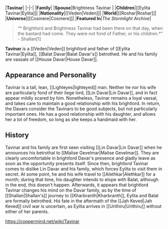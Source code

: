 |**Tavinar**|
|-|-|
|**Family**|
|**Spouse**|Brightness Tavinar |
|**Children**|[[Eylita Tavinar\|Eylita]]|
|**Nationality**|[[Veden\|Veden]]|
|**World**|[[Roshar\|Roshar]]|
|**Universe**|[[Cosmere\|Cosmere]]|
|**Featured In**|*The Stormlight Archive*|

>“* Brightlord and Brightness Tavinar had been there on that day, when the bastard had come. They were not fond of Father, or his children.*”
\- Shallan[1]


**Tavinar** is a [[Veden\|Veden]] brightlord and father of [[Eylita Tavinar\|Eylita]], [[Balat Davar\|Balat Davar's]] betrothed. He and his family are vassals of [[House Davar\|House Davar]].

## Appearance and Personality
Tavinar is a tall, lean, [[Lighteyes\|lighteyed]] man. Neither he nor his wife are particularly fond of their liege lord, [[Lin Davar\|Lin Davar]], and in fact appear mildly scared by him. Nonetheless, Tavinar remains a loyal vassal, and takes care to maintain a good relationship with his brightlord. In return, the Davars consider the Tavinars to be good subjects, but not particularly important ones.
He has a good relationship with his daughter, and allows her a lot of freedom, so long as she keeps a handmaid with her.

## History
Tavinar and his family are first seen visiting [[Lin Davar\|Lin Davar]] when he announces his betrothal to [[Malise Gevelmar\|Malise Gevelmar]]. They are clearly uncomfortable in brightlord Davar's presence and gladly leave as soon as the opportunity presents itself. Since then, brightlord Tavinar comes to dislike Lin Davar and his family, which forces Eylita to visit them in secret.
At some point, he and his wife travel to [[Alethkar\|Alethkar]] for a month; during that time, his daughter intends to elope with Balat, although in the end, this doesn't happen. Afterwards, it appears that brightlord Tavinar changes his mind on the Davar family, as by the time of [[Shallan\|Shallan's]] journey to [[Kharbranth\|Kharbranth]], Eylita and Balat are formally betrothed.
His fate in the aftermath of the [[Jah Keved\|Jah Keved]] civil war is uncertain, as Eylita arrives in [[Urithiru\|Urithiru]] without either of her parents.



https://coppermind.net/wiki/Tavinar